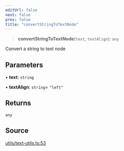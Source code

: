 ```yaml
---
editUrl: false
next: false
prev: false
title: "convertStringToTextNode"
---
```


> **convertStringToTextNode**(`text`, `textAlign`): `any`

Convert a string to text node

## Parameters

• **text**: `string`

• **textAlign**: `string`= `"left"`

## Returns

`any`

## Source

[utils/text-utils.ts:53](https://github.com/dgmjs/dgmjs/blob/6298c851d69b83f472385d1ebb3c937ddb56985d/packages/core/src/utils/text-utils.ts#L53)
